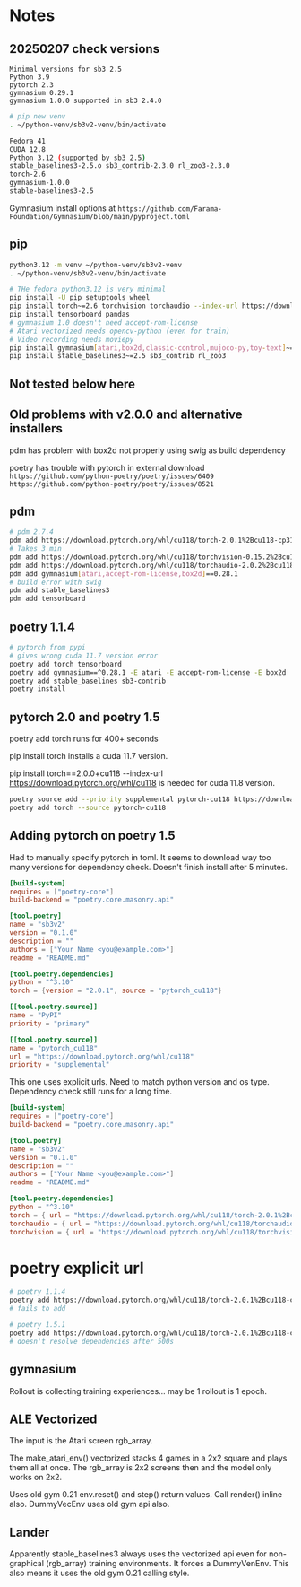# Notes

## 20250207 check versions

```text
Minimal versions for sb3 2.5
Python 3.9
pytorch 2.3
gymnasium 0.29.1
gymnasium 1.0.0 supported in sb3 2.4.0
```

```bash
# pip new venv
. ~/python-venv/sb3v2-venv/bin/activate

Fedora 41
CUDA 12.8
Python 3.12 (supported by sb3 2.5)
stable_baselines3-2.5.o sb3_contrib-2.3.0 rl_zoo3-2.3.0
torch-2.6
gymnasium-1.0.0
stable-baselines3-2.5
```

Gymnasium install options at `https://github.com/Farama-Foundation/Gymnasium/blob/main/pyproject.toml`

## pip

```bash
python3.12 -m venv ~/python-venv/sb3v2-venv
. ~/python-venv/sb3v2-venv/bin/activate

# THe fedora python3.12 is very minimal
pip install -U pip setuptools wheel
pip install torch~=2.6 torchvision torchaudio --index-url https://download.pytorch.org/whl/cu126
pip install tensorboard pandas
# gymnasium 1.0 doesn't need accept-rom-license
# Atari vectorized needs opencv-python (even for train)
# Video recording needs moviepy
pip install gymnasium[atari,box2d,classic-control,mujoco-py,toy-text]~=1.0 opencv-python moviepy
pip install stable_baselines3~=2.5 sb3_contrib rl_zoo3
```

## Not tested below here

## Old problems with v2.0.0 and alternative installers

pdm has problem with box2d not properly using swig as build dependency

poetry has trouble with pytorch in external download
`https://github.com/python-poetry/poetry/issues/6409`
`https://github.com/python-poetry/poetry/issues/8521`

## pdm

```bash
# pdm 2.7.4
pdm add https://download.pytorch.org/whl/cu118/torch-2.0.1%2Bcu118-cp310-cp310-linux_x86_64.whl
# Takes 3 min
pdm add https://download.pytorch.org/whl/cu118/torchvision-0.15.2%2Bcu118-cp310-cp310-linux_x86_64.whl
pdm add https://download.pytorch.org/whl/cu118/torchaudio-2.0.2%2Bcu118-cp310-cp310-linux_x86_64.whl
pdm add gymnasium[atari,accept-rom-license,box2d]==0.28.1
# build error with swig
pdm add stable_baselines3
pdm add tensorboard
```

## poetry 1.1.4

```bash
# pytorch from pypi
# gives wrong cuda 11.7 version error
poetry add torch tensorboard
poetry add gymnasium==^0.28.1 -E atari -E accept-rom-license -E box2d
poetry add stable_baselines sb3-contrib
poetry install
```

## pytorch 2.0 and poetry 1.5

poetry add torch runs for 400+ seconds

pip install torch
installs a cuda 11.7 version.

pip install torch==2.0.0+cu118 --index-url https://download.pytorch.org/whl/cu118
is needed for cuda 11.8 version.

```bash
poetry source add --priority supplemental pytorch-cu118 https://download.pytorch.org/whl/cu118
poetry add torch --source pytorch-cu118
```

## Adding pytorch on poetry 1.5

Had to manually specify pytorch in toml. It seems to download way too many versions for dependency check.
Doesn't finish install after 5 minutes.

```toml
[build-system]
requires = ["poetry-core"]
build-backend = "poetry.core.masonry.api"

[tool.poetry]
name = "sb3v2"
version = "0.1.0"
description = ""
authors = ["Your Name <you@example.com>"]
readme = "README.md"

[tool.poetry.dependencies]
python = "^3.10"
torch = {version = "2.0.1", source = "pytorch_cu118"}

[[tool.poetry.source]]
name = "PyPI"
priority = "primary"

[[tool.poetry.source]]
name = "pytorch_cu118"
url = "https://download.pytorch.org/whl/cu118"
priority = "supplemental"
```

This one uses explicit urls. Need to match python version and os type.
Dependency check still runs for a long time.

```toml
[build-system]
requires = ["poetry-core"]
build-backend = "poetry.core.masonry.api"

[tool.poetry]
name = "sb3v2"
version = "0.1.0"
description = ""
authors = ["Your Name <you@example.com>"]
readme = "README.md"

[tool.poetry.dependencies]
python = "^3.10"
torch = { url = "https://download.pytorch.org/whl/cu118/torch-2.0.1%2Bcu118-cp310-cp310-linux_x86_64.whl" }
torchaudio = { url = "https://download.pytorch.org/whl/cu118/torchaudio-2.0.1%2Bcu118-cp310-cp310-linux_x86_64.whl" }
torchvision = { url = "https://download.pytorch.org/whl/cu118/torchvision-0.15.2%2Bcu118-cp310-cp310-linux_x86_64.whl" }
```

# poetry explicit url

```bash
# poetry 1.1.4
poetry add https://download.pytorch.org/whl/cu118/torch-2.0.1%2Bcu118-cp310-cp310-linux_x86_64.whl
# fails to add
```

```bash
# poetry 1.5.1
poetry add https://download.pytorch.org/whl/cu118/torch-2.0.1%2Bcu118-cp310-cp310-linux_x86_64.whl
# doesn't resolve dependencies after 500s
```

## gymnasium

Rollout is collecting training experiences... may be 1 rollout is 1 epoch.

## ALE Vectorized

The input is the Atari screen rgb_array.

The make_atari_env() vectorized stacks 4 games in a 2x2 square and plays them
all at once. The rgb_array is 2x2 screens then and the model only works on 2x2.

Uses old gym 0.21 env.reset() and step() return values.
Call render() inline also.
DummyVecEnv uses old gym api also.

## Lander

Apparently stable_baselines3 always uses the vectorized api even for non-graphical
(rgb_array) training environments. It forces a DummyVenEnv.
This also means it uses the old gym 0.21 calling style.
